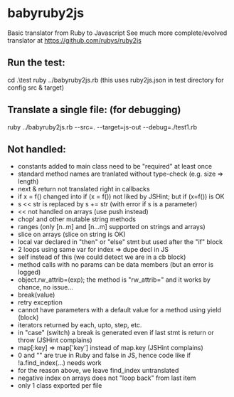 # babyruby2js
Basic translator from Ruby to Javascript
See much more complete/evolved translator at https://github.com/rubys/ruby2js

## Run the test:
cd .\test
ruby ../babyruby2js.rb
(this uses ruby2js.json in test directory for config src & target)

## Translate a single file: (for debugging)
ruby ../babyruby2js.rb --src=. --target=js-out --debug=./test1.rb


## Not handled:
- constants added to main class need to be "required" at least once
- standard method names are tranlated without type-check (e.g. size => length)
- next & return not translated right in callbacks
- if x = f() changed into if (x = f()) not liked by JSHint; but if (x=f()) is OK
- s << str is replaced by s += str (with error if s is a parameter)
- << not handled on arrays (use push instead)
- chop! and other mutable string methods
- ranges (only [n..m] and [n...m] supported on strings and arrays)
- slice on arrays (slice on string is OK)
- local var declared in "then" or "else" stmt but used after the "if" block
- 2 loops using same var for index => dupe decl in JS
- self instead of this (we could detect we are in a cb block)
- method calls with no params can be data members (but an error is logged)
- object.rw_attrib=(exp); the method is "rw_attrib=" and it works by chance, no issue...
- break(value)
- retry exception
- cannot have parameters with a default value for a method using yield (block)
- iterators returned by each, upto, step, etc.
- in "case" (switch) a break is generated even if last stmt is return or throw (JSHint complains)
- map[:key] => map['key'] instead of map.key (JSHint complains)
- 0 and "" are true in Ruby and false in JS, hence code like if !a.find_index(...) needs work
- for the reason above, we leave find_index untranslated
- negative index on arrays does not "loop back" from last item
- only 1 class exported per file

